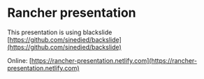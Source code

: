 # Rancher presentation

This presentation is using blackslide [https://github.com/sinedied/backslide](https://github.com/sinedied/backslide)

Online: [https://rancher-presentation.netlify.com](https://rancher-presentation.netlify.com)
